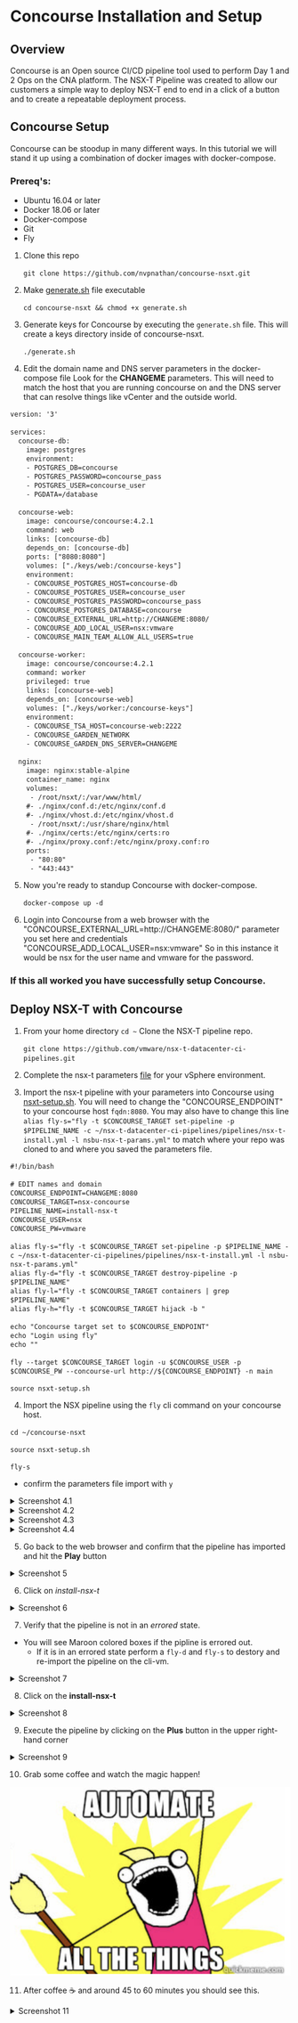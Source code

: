 # Concourse Installation and Setup

## Overview

Concourse is an Open source CI/CD pipeline tool used to perform Day 1 and 2 Ops on the CNA platform.
The NSX-T Pipeline was created to allow our customers a simple way to deploy NSX-T end to end in a click of a button and to create a repeatable deployment process.

## Concourse Setup

Concourse can be stoodup in many different ways. In this tutorial we will stand it up using a combination of docker images with docker-compose.

### Prereq's:

- Ubuntu 16.04 or later
- Docker 18.06 or later
- Docker-compose
- Git
- Fly


1. Clone this repo

    `git clone https://github.com/nvpnathan/concourse-nsxt.git`

2. Make [generate.sh](generate.sh) file executable

    `cd concourse-nsxt && chmod +x generate.sh`
    
3. Generate keys for Concourse by executing the `generate.sh` file. This will create a keys directory inside of concourse-nsxt.

    `./generate.sh`

4. Edit the domain name and DNS server parameters in the docker-compose file Look for the **CHANGEME** parameters. This will need to match the host that you are running concourse on and the DNS server that can resolve things like vCenter and the outside world.

```
version: '3'

services:
  concourse-db:
    image: postgres
    environment:
    - POSTGRES_DB=concourse
    - POSTGRES_PASSWORD=concourse_pass
    - POSTGRES_USER=concourse_user
    - PGDATA=/database

  concourse-web:
    image: concourse/concourse:4.2.1
    command: web
    links: [concourse-db]
    depends_on: [concourse-db]
    ports: ["8080:8080"]
    volumes: ["./keys/web:/concourse-keys"]
    environment:
    - CONCOURSE_POSTGRES_HOST=concourse-db
    - CONCOURSE_POSTGRES_USER=concourse_user
    - CONCOURSE_POSTGRES_PASSWORD=concourse_pass
    - CONCOURSE_POSTGRES_DATABASE=concourse
    - CONCOURSE_EXTERNAL_URL=http://CHANGEME:8080/
    - CONCOURSE_ADD_LOCAL_USER=nsx:vmware
    - CONCOURSE_MAIN_TEAM_ALLOW_ALL_USERS=true

  concourse-worker:
    image: concourse/concourse:4.2.1
    command: worker
    privileged: true
    links: [concourse-web]
    depends_on: [concourse-web]
    volumes: ["./keys/worker:/concourse-keys"]
    environment:
    - CONCOURSE_TSA_HOST=concourse-web:2222
    - CONCOURSE_GARDEN_NETWORK
    - CONCOURSE_GARDEN_DNS_SERVER=CHANGEME

  nginx:
    image: nginx:stable-alpine
    container_name: nginx
    volumes:
     - /root/nsxt/:/var/www/html/
    #- ./nginx/conf.d:/etc/nginx/conf.d
    #- ./nginx/vhost.d:/etc/nginx/vhost.d
     - /root/nsxt/:/usr/share/nginx/html
    #- ./nginx/certs:/etc/nginx/certs:ro
    #- ./nginx/proxy.conf:/etc/nginx/proxy.conf:ro
    ports:
     - "80:80"
     - "443:443"    
 ```

5. Now you're ready to standup Concourse with docker-compose.

    `docker-compose up -d`

6. Login into Concourse from a web browser with the "CONCOURSE_EXTERNAL_URL=http://CHANGEME:8080/" parameter you set here and credentials "CONCOURSE_ADD_LOCAL_USER=nsx:vmware" So in this instance it would be nsx for the user name and vmware for the password.

### If this all worked you have successfully setup Concourse.

## Deploy NSX-T with Concourse

1. From your home directory `cd ~` Clone the NSX-T pipeline repo.

    `git clone https://github.com/vmware/nsx-t-datacenter-ci-pipelines.git`

2. Complete the nsx-t parameters [file](nsbu-nsx-t-params.yml) for your vSphere environment.

3. Import the nsx-t pipeline with your parameters into Concourse using [nsxt-setup.sh](nsxt-setup.sh). You will need to change the "CONCOURSE_ENDPOINT" to your concourse host `fqdn:8080`. You may also have to change this line `alias fly-s="fly -t $CONCOURSE_TARGET set-pipeline -p $PIPELINE_NAME -c ~/nsx-t-datacenter-ci-pipelines/pipelines/nsx-t-install.yml -l nsbu-nsx-t-params.yml"` to match where your repo was cloned to and where you saved the parameters file.

```
#!/bin/bash

# EDIT names and domain
CONCOURSE_ENDPOINT=CHANGEME:8080
CONCOURSE_TARGET=nsx-concourse
PIPELINE_NAME=install-nsx-t
CONCOURSE_USER=nsx
CONCOURSE_PW=vmware

alias fly-s="fly -t $CONCOURSE_TARGET set-pipeline -p $PIPELINE_NAME -c ~/nsx-t-datacenter-ci-pipelines/pipelines/nsx-t-install.yml -l nsbu-nsx-t-params.yml"
alias fly-d="fly -t $CONCOURSE_TARGET destroy-pipeline -p $PIPELINE_NAME"
alias fly-l="fly -t $CONCOURSE_TARGET containers | grep $PIPELINE_NAME"
alias fly-h="fly -t $CONCOURSE_TARGET hijack -b "

echo "Concourse target set to $CONCOURSE_ENDPOINT"
echo "Login using fly"
echo ""

fly --target $CONCOURSE_TARGET login -u $CONCOURSE_USER -p $CONCOURSE_PW --concourse-url http://${CONCOURSE_ENDPOINT} -n main
```

`source nsxt-setup.sh`

4. Import the NSX pipeline using the `fly` cli command on your concourse host.

`cd ~/concourse-nsxt`

`source nsxt-setup.sh`

`fly-s`
- confirm the parameters file import with `y`

<details><summary>Screenshot 4.1</summary>
<img src="images/nsx-pipeline-dir.png">
</details>

<details><summary>Screenshot 4.2</summary>
<img src="images/source-nsxt-setup.png">
</details>

<details><summary>Screenshot 4.3</summary>
<img src="images/pipeline-import.png">
</details>

<details><summary>Screenshot 4.4</summary>
<img src="images/confirm-import.png">
</details>

5. Go back to the web browser and confirm that the pipeline has imported and hit the **Play** button

<details><summary>Screenshot 5</summary>
<img src="images/pipeline-ui.png">
</details>

6. Click on *install-nsx-t* 

<details><summary>Screenshot 6</summary>
<img src="images/pipeline-pending.png">
</details>

7. Verify that the pipeline is not in an *errored* state.
- You will see Maroon colored boxes if the pipline is errored out.
    - If it is in an errored state perform a `fly-d` and `fly-s` to destory and re-import the pipeline on the cli-vm.

<details><summary>Screenshot 7</summary>
<img src="images/pipeline-started.png">
</details>

8. Click on the **install-nsx-t**

<details><summary>Screenshot 8</summary>
<img src="images/install-nsx-t.png">
</details>

9. Execute the pipeline by clicking on the **Plus** button in the upper right-hand corner

<details><summary>Screenshot 9</summary>
<img src="images/install-nsx-t-plus.png">
</details>

10. Grab some coffee and watch the magic happen! 

<img src="images/automate-all-things.png">

11. After coffee :coffee: and around 45 to 60 minutes you should see this.

<details><summary>Screenshot 11</summary>
<img src="images/pipeline-complete.png">
</details>

